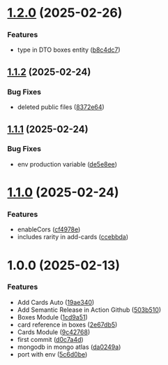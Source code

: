# [1.2.0](https://github.com/TeamDevRepos/tcg-hamis-api/compare/v1.1.2...v1.2.0) (2025-02-26)


### Features

* type in DTO boxes entity ([b8c4dc7](https://github.com/TeamDevRepos/tcg-hamis-api/commit/b8c4dc74a1ebac9e77fcd3e55a8766fdb4777529))

## [1.1.2](https://github.com/TeamDevRepos/tcg-hamis-api/compare/v1.1.1...v1.1.2) (2025-02-24)


### Bug Fixes

* deleted public files ([8372e64](https://github.com/TeamDevRepos/tcg-hamis-api/commit/8372e64ab18436685890efd623f19df024d3316e))

## [1.1.1](https://github.com/TeamDevRepos/tcg-hamis-api/compare/v1.1.0...v1.1.1) (2025-02-24)


### Bug Fixes

* env production variable ([de5e8ee](https://github.com/TeamDevRepos/tcg-hamis-api/commit/de5e8ee65a5179bbc8cf72478503898b4a6e3044))

# [1.1.0](https://github.com/TeamDevRepos/tcg-hamis-api/compare/v1.0.0...v1.1.0) (2025-02-24)


### Features

* enableCors ([cf4978e](https://github.com/TeamDevRepos/tcg-hamis-api/commit/cf4978e5d71e870e5404b7440e10000e1df65e59))
* includes rarity in add-cards ([ccebbda](https://github.com/TeamDevRepos/tcg-hamis-api/commit/ccebbda192869174fa34033b089513fd86293936))

# 1.0.0 (2025-02-13)


### Features

* Add Cards Auto ([19ae340](https://github.com/TeamDevRepos/tcg-hamis-api/commit/19ae3409da0b29e44eee8fe29cdfc1b6fef54b48))
* Add Semantic Release in Action Github ([503b510](https://github.com/TeamDevRepos/tcg-hamis-api/commit/503b5105f1ca812f31ae42de3c29525e343fc244))
* Boxes Module ([1cd9a51](https://github.com/TeamDevRepos/tcg-hamis-api/commit/1cd9a511eb19a951caaa1fdb4baad930a9850d0b))
* card reference in boxes ([2e67db5](https://github.com/TeamDevRepos/tcg-hamis-api/commit/2e67db518c3f6dec1d23f0161f330e40f1e6be81))
* Cards Module ([9c42768](https://github.com/TeamDevRepos/tcg-hamis-api/commit/9c4276886ea630d58925bf89df5a06ff50227ef2))
* first commit ([d0c7a4d](https://github.com/TeamDevRepos/tcg-hamis-api/commit/d0c7a4d033802d4807c03612463f66fbc90b4656))
* mongodb in mongo atlas ([da0249a](https://github.com/TeamDevRepos/tcg-hamis-api/commit/da0249a0e0c8e92309314762e0e0585ad2f1a805))
* port with env ([5c6d0be](https://github.com/TeamDevRepos/tcg-hamis-api/commit/5c6d0be2d71e37718da40fc077736df4d87a69e3))
